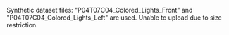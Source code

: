 Synthetic dataset files:
"P04T07C04_Colored_Lights_Front" and "P04T07C04_Colored_Lights_Left" are used. Unable to upload due to size restriction.

